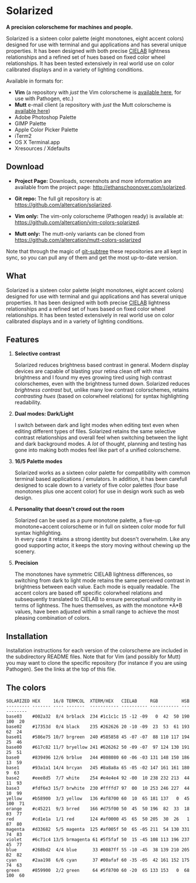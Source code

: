 Solarized
=========

**A precision colorscheme for machines and people.**

Solarized is a sixteen 
color palette (eight monotones, eight accent colors) designed for use with 
terminal and gui applications and has several unique properties. It has been 
designed with both precise [CIELAB](http://en.wikipedia.org/wiki/Lab_color_space)  lightness relationships and a refined set 
of hues based on fixed color wheel relationships. It has been tested 
extensively in real world use on color calibrated displays and in a variety of 
lighting conditions.

Available in formats for:

* **Vim** (a repository with *just* the Vim colorscheme is [available 
  here](https://github.com/altercation/vim-colors-solarized), for use with 
  Pathogen, etc.)
* **Mutt** e-mail client (a repository with *just* the Mutt colorscheme is 
  [available here](https://github.com/altercation/mutt-colors-solarized))
* Adobe Photoshop Palette
* GIMP Palette
* Apple Color Picker Palette
* iTerm2
* OS X Terminal.app
* Xresources / Xdefaults

Download
--------

* **Project Page:**
    Downloads, screenshots and more information are available 
    from the project page: <http://ethanschoonover.com/solarized>.

* **Git repo:**
    The full git repository is at: <https://github.com/altercation/solarized>.

* **Vim only:**
    The vim-only colorscheme (Pathogen ready) is available at: 
    <https://github.com/altercation/vim-colors-solarized>.

* **Mutt only:**
    The mutt-only variants can be cloned from 
    https://github.com/altercation/mutt-colors-solarized

Note that through the magic of 
[git-subtree](https://github.com/apenwarr/git-subtree) these repositories are 
all kept in sync, so you can pull any of them and get the most up-to-date 
version.

What
----

Solarized is a sixteen color palette (eight monotones, eight accent colors) 
designed for use with terminal and gui applications and has several unique 
properties. It has been designed with both precise 
[CIELAB](http://en.wikipedia.org/wiki/Lab_color_space) lightness relationships 
and a refined set of hues based on fixed color wheel relationships. It has been 
tested extensively in real world use on color calibrated displays and in 
a variety of lighting conditions.

Features
--------

1. **Selective contrast**

    Solarized reduces brightness based contrast in general. Modern display 
    devices are capable of blasting your retina clean off with max brightness 
    and I found my eyes growing tired using high contrast colorschemes, even 
    with the brightness turned down. Solarized reduces *brightness contrast* 
    but, unlike many low contrast colorschemes, retains *contrasting hues* 
    (based on colorwheel relations) for syntax highlighting readability.

2. **Dual modes: Dark/Light**

    I switch between dark and light modes when editing text even when editing
    different types of files. Solarized retains the same selective contrast 
    relationships and overall feel when switching between the light and dark 
    background modes. A *lot* of thought, planning and testing has gone into 
    making both modes feel like part of a unified colorscheme.

3. **16/5 Palette modes**

    Solarized works as a sixteen color palette for compatibility with common
    terminal based applications / emulators. In addition, it has been carefull 
    designed to scale down to a variety of five color palettes (four base 
    monotones plus one accent color) for use in design work such as web design.

4.  **Personality that doesn't crowd out the room**

    Solarized can be used as a pure monotone palette, a five-up monotone+accent 
    colorscheme or in full on sixteen color mode for full syntax highlighting.  
    In every case it retains a strong identity but doesn't overwhelm. Like any 
    good supporting actor, it keeps the story moving without chewing up the 
    scenery.

5.  **Precision**

    The monotones have symmetric CIELAB lightness differences, so switching 
    from dark to light mode retains the same perceived contrast in brightness 
    between each value. Each mode is equally readable. The accent colors are 
    based off specific colorwheel relations and subsequently translated to 
    CIELAB to ensure perceptual uniformity in terms of lightness. The hues 
    themselves, as with the monotone \*A\*B values, have been adjusted within 
    a small range to achieve the most pleasing combination of colors.

Installation
------------

Installation instructions for each version of the colorscheme are included in 
the subdirectory README files. Note that for Vim (and possibly for Mutt) you 
may want to clone the specific repository (for instance if you are using 
Pathogen). See the links at the top of this file.

The colors
----------

    SOLARIZED HEX     16/8 TERMCOL  XTERM/HEX   CIELAB     RGB         HSB
    --------- ------- ---- -------  ----------- ---------- ----------- -----------
    base03    #002a32  8/4 brblack  234 #1c1c1c 15 -12 -09   0  42  50 190 100  20
    base02    #17353d  0/4 black    235 #262626 20 -10 -09  23  53  61 193  62  24
    base01    #586e75 10/7 brgreen  240 #585858 45 -07 -07  88 110 117 194  25  46
    base00    #617c82 11/7 bryellow 241 #626262 50 -09 -07  97 124 130 191  25  51
    base0     #839496 12/6 brblue   244 #808080 60 -06 -03 131 148 150 186  13  59
    base1     #93a1a1 14/4 brcyan   245 #8a8a8a 65 -05 -02 147 161 161 180   9  63
    base2     #eee8d5  7/7 white    254 #e4e4e4 92 -00  10 238 232 213  44  11  93
    base3     #fdf6e3 15/7 brwhite  230 #ffffd7 97  00  10 253 246 227  44  10  99
    yellow    #b58900  3/3 yellow   136 #af8700 60  10  65 181 137   0  45 100  71
    orange    #c45221  9/3 brred    166 #d75f00 50  45  50 196  82  33  18  83  77
    red       #cd1e1a  1/1 red      124 #af0000 45  65  50 205  30  26   1  87  80
    magenta   #d33682  5/5 magenta  125 #af005f 50  65 -05 211  54 130 331  74  83
    violet    #6c71c4 13/5 brmagenta 61 #5f5faf 50  15 -45 108 113 196 237  45  77
    blue      #268bd2  4/4 blue      33 #0087ff 55 -10 -45  38 139 210 205  82  82
    cyan      #2aa198  6/6 cyan      37 #00afaf 60 -35 -05  42 161 152 175  74  63
    green     #859900  2/2 green     64 #5f8700 60 -20  65 133 153   0  68 100  60

